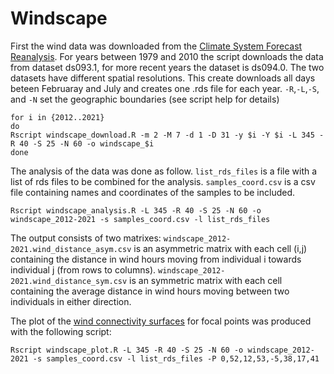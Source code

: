 # Windscape
First the wind data was downloaded from the [Climate System Forecast Reanalysis](https://rda.ucar.edu/datasets/).
For years between 1979 and 2010 the script downloads the data from dataset ds093.1, for more recent years the dataset is ds094.0. The two datasets have different spatial resolutions. 
This create downloads all days beteen Februaray and July and creates one .rds file for each  year. 
`-R`,`-L`,`-S`, and `-N` set the geographic boundaries (see script help for details)

```
for i in {2012..2021}
do 
Rscript windscape_download.R -m 2 -M 7 -d 1 -D 31 -y $i -Y $i -L 345 -R 40 -S 25 -N 60 -o windscape_$i
done
```


The analysis of the data was done as follow. `list_rds_files` is a file with a list of rds files to be combined for the analysis. `samples_coord.csv` is a csv file containing names and coordinates of the samples to be included.  

```
Rscript windscape_analysis.R -L 345 -R 40 -S 25 -N 60 -o windscape_2012-2021 -s samples_coord.csv -l list_rds_files
```
The output consists of two matrixes: 
`windscape_2012-2021.wind_distance_asym.csv` is an asymmetric matrix with each cell (i,j) containing the distance in wind hours moving from individual i towards individual j (from rows to columns). 
`windscape_2012-2021.wind_distance_sym.csv` is an symmetric matrix with each cell containing the average distance in wind hours moving between two individuals in either direction.

The plot of the [wind connectivity surfaces](./2012-2021_allsites_wind_map.pdf) for focal points was produced with the following script:

```
Rscript windscape_plot.R -L 345 -R 40 -S 25 -N 60 -o windscape_2012-2021 -s samples_coord.csv -l list_rds_files -P 0,52,12,53,-5,38,17,41

```


